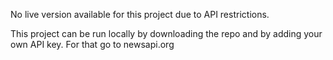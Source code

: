 No live version available for this project due to API restrictions. 

This project can be run locally by downloading the repo and by adding your own API key. For that go to newsapi.org 
